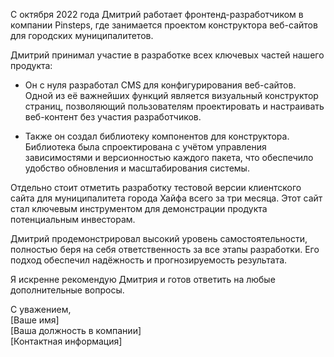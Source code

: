 С октября 2022 года Дмитрий работает фронтенд-разработчиком в компании Pinsteps, где занимается проектом конструктора веб-сайтов для городских муниципалитетов.

Дмитрий принимал участие в разработке всех ключевых частей нашего продукта:

- Он с нуля разработал CMS для конфигурирования веб-сайтов. Одной из её важнейших функций является визуальный конструктор страниц, позволяющий пользователям проектировать и настраивать веб-контент без участия разработчиков.

- Также он создал библиотеку компонентов для конструктора. Библиотека была спроектирована с учётом управления зависимостями и версионностью каждого пакета, что обеспечило удобство обновления и масштабирования системы.

Отдельно стоит отметить разработку тестовой версии клиентского сайта для муниципалитета города Хайфа всего за три месяца. Этот сайт стал ключевым инструментом для демонстрации продукта потенциальным инвесторам.

Дмитрий продемонстрировал высокий уровень самостоятельности, полностью беря на себя ответственность за все этапы разработки. Его подход обеспечил надёжность и прогнозируемость результата.

Я искренне рекомендую Дмитрия и готов ответить на любые дополнительные вопросы.

С уважением,  
[Ваше имя]  
[Ваша должность в компании]  
[Контактная информация]